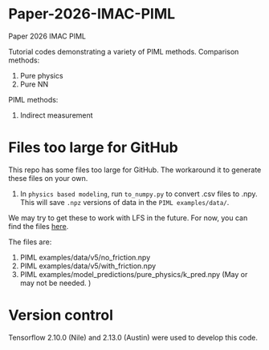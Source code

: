 # Paper-2026-IMAC-PIML
Paper 2026 IMAC PIML

Tutorial codes demonstrating a variety of PIML methods.
Comparison methods:
1. Pure physics
1. Pure NN

PIML methods:
1. Indirect measurement

# Files too large for GitHub
This repo has some files too large for GitHub. The workaround it to generate these files on your own. 
1. In `physics based modeling`, run `to_numpy.py` to convert .csv files to .npy. This will save `.npz` versions of data in the `PIML examples/data/`.

We may try to get these to work with LFS in the future. For now, you can find the files [here](https://www.dropbox.com/scl/fo/p7u6dwy1t8o83hk3dgnlz/AO3S344MKnTcE55aHe9J2Gs?rlkey=6aor3ivq2wrm9j06h62nnedgn&dl=0).

The files are:
1. PIML examples/data/v5/no_friction.npy
1. PIML examples/data/v5/with_friction.npy
1. PIML examples/model_predictions/pure_physics/k_pred.npy (May or may not be needed. )


# Version control
Tensorflow 2.10.0 (Nile) and 2.13.0 (Austin) were used to develop this code.


